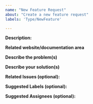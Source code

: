 ```yaml
---
name: "New Feature Request"
about: "Create a new feature request"
labels: 'Type/NewFeature'

---
```


**Description:**
<!-- Give a brief description of the new feature -->

**Related website/documentation area**
<!--Add one of the following: `Area/BBEs`, `Area/HomePageSamples`, `Area/LearnPages`, `Area/Blog`, `Area/CommonPages`,` Area/Backend`, `Area/UIUX`, and `Area/Workflows` -->

**Describe the problem(s)**

**Describe your solution(s)**

**Related Issues (optional):**
<!-- Any related issues such as sub tasks, issues reported in other repositories (e.g component repositories), similar problems, etc. -->

**Suggested Labels (optional):**
<!-- Optional comma separated list of suggested labels. Non committers can’t assign labels to issues, so this will help issue creators who are not a committer to suggest possible labels-->

**Suggested Assignees (optional):**
<!--Optional comma separated list of suggested team members who should attend the issue. Non committers can’t assign issues to assignees, so this will help issue creators who are not a committer to suggest possible assignees-->

